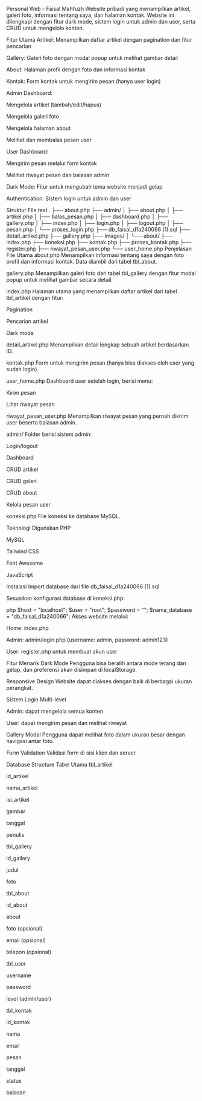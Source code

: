 Personal Web - Faisal Mahfuzh
Website pribadi yang menampilkan artikel, galeri foto, informasi tentang saya, dan halaman kontak. Website ini dilengkapi dengan fitur dark mode, sistem login untuk admin dan user, serta CRUD untuk mengelola konten.

Fitur Utama
Artikel: Menampilkan daftar artikel dengan pagination dan fitur pencarian

Gallery: Galeri foto dengan modal popup untuk melihat gambar detail

About: Halaman profil dengan foto dan informasi kontak

Kontak: Form kontak untuk mengirim pesan (hanya user login)

Admin Dashboard:

Mengelola artikel (tambah/edit/hapus)

Mengelola galeri foto

Mengelola halaman about

Melihat dan membalas pesan user

User Dashboard:

Mengirim pesan melalui form kontak

Melihat riwayat pesan dan balasan admin

Dark Mode: Fitur untuk mengubah tema website menjadi gelap

Authentication: Sistem login untuk admin dan user

Struktur File
text
.
├── about.php
├── admin/
│   ├── about.php
│   ├── artikel.php
│   ├── balas_pesan.php
│   ├── dashboard.php
│   ├── gallery.php
│   ├── index.php
│   ├── login.php
│   ├── logout.php
│   ├── pesan.php
│   └── proses_login.php
├── db_faisal_d1a240066 (1).sql
├── detail_artikel.php
├── gallery.php
├── images/
│   └── about/
├── index.php
├── koneksi.php
├── kontak.php
├── proses_kontak.php
├── register.php
├── riwayat_pesan_user.php
└── user_home.php
Penjelasan File Utama
about.php
Menampilkan informasi tentang saya dengan foto profil dan informasi kontak. Data diambil dari tabel tbl_about.

gallery.php
Menampilkan galeri foto dari tabel tbl_gallery dengan fitur modal popup untuk melihat gambar secara detail.

index.php
Halaman utama yang menampilkan daftar artikel dari tabel tbl_artikel dengan fitur:

Pagination

Pencarian artikel

Dark mode

detail_artikel.php
Menampilkan detail lengkap sebuah artikel berdasarkan ID.

kontak.php
Form untuk mengirim pesan (hanya bisa diakses oleh user yang sudah login).

user_home.php
Dashboard user setelah login, berisi menu:

Kirim pesan

Lihat riwayat pesan

riwayat_pesan_user.php
Menampilkan riwayat pesan yang pernah dikirim user beserta balasan admin.

admin/
Folder berisi sistem admin:

Login/logout

Dashboard

CRUD artikel

CRUD galeri

CRUD about

Kelola pesan user

koneksi.php
File koneksi ke database MySQL.

Teknologi Digunakan
PHP

MySQL

Tailwind CSS

Font Awesome

JavaScript

Instalasi
Import database dari file db_faisal_d1a240066 (1).sql

Sesuaikan konfigurasi database di koneksi.php:

php
$host = "localhost";
$user = "root";
$password = "";
$nama_database = "db_faisal_d1a240066";
Akses website melalui:

Home: index.php

Admin: admin/login.php (username: admin, password: admin123)

User: register.php untuk membuat akun user

Fitur Menarik
Dark Mode
Pengguna bisa beralih antara mode terang dan gelap, dan preferensi akan disimpan di localStorage.

Responsive Design
Website dapat diakses dengan baik di berbagai ukuran perangkat.

Sistem Login Multi-level

Admin: dapat mengelola semua konten

User: dapat mengirim pesan dan melihat riwayat

Gallery Modal
Pengguna dapat melihat foto dalam ukuran besar dengan navigasi antar foto.

Form Validation
Validasi form di sisi klien dan server.

Database Structure
Tabel Utama
tbl_artikel

id_artikel

nama_artikel

isi_artikel

gambar

tanggal

penulis

tbl_gallery

id_gallery

judul

foto

tbl_about

id_about

about

foto (opsional)

email (opsional)

telepon (opsional)

tbl_user

username

password

level (admin/user)

tbl_kontak

id_kontak

nama

email

pesan

tanggal

status

balasan
